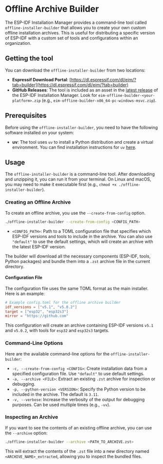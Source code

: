 # Offline Archive Builder

The ESP-IDF Installation Manager provides a command-line tool called `offline-installer-builder` that allows you to create your own custom offline installation archives. This is useful for distributing a specific version of ESP-IDF with a custom set of tools and configurations within an organization.

## Getting the tool

You can download the `offline-installer-builder` from two locations:

-   **Espressif Download Portal**: [https://dl.espressif.com/dl/eim/?tab=builder](https://dl.espressif.com/dl/eim/?tab=builder)
-   **GitHub Releases**: The tool is included as an asset in the [latest release](https://github.com/espressif/idf-im-ui/releases/latest) of the ESP-IDF Installation Manager. Look for `eim-offline-builder-<your-platform>.zip` (e.g., `eim-offline-builder-x86_64-pc-windows-msvc.zip`).

## Prerequisites

Before using the `offline-installer-builder`, you need to have the following software installed on your system:

-   **uv**: The tool uses `uv` to install a Python distribution and create a virtual environment. You can find installation instructions for `uv` [here](https://github.com/astral-sh/uv).

## Usage

The `offline-installer-builder` is a command-line tool. After downloading and unzipping it, you can run it from your terminal. On Linux and macOS, you may need to make it executable first (e.g., `chmod +x ./offline-installer-builder`).

### Creating an Offline Archive

To create an offline archive, you use the `--create-from-config` option.

```bash
./offline-installer-builder --create-from-config <CONFIG_PATH>
```

-   `<CONFIG_PATH>`: Path to a TOML configuration file that specifies which ESP-IDF versions and tools to include in the archive. You can also use `"default"` to use the default settings, which will create an archive with the latest ESP-IDF version.

The builder will download all the necessary components (ESP-IDF, tools, Python packages) and bundle them into a `.zst` archive file in the current directory.

#### Configuration File

The configuration file uses the same TOML format as the main installer. Here is an example:

```toml
# Example config.toml for the offline archive builder
idf_versions = ["v5.1", "v5.0.2"]
target = ["esp32", "esp32s3"]
mirror = "https://github.com"
```

This configuration will create an archive containing ESP-IDF versions `v5.1` and `v5.0.2`, with tools for `esp32` and `esp32s3` targets.

### Command-Line Options

Here are the available command-line options for the `offline-installer-builder`:

-   `-c, --create-from-config <CONFIG>`: Create installation data from a specified configuration file. Use `"default"` to use default settings.
-   `-a, --archive <FILE>`: Extract an existing `.zst` archive for inspection or debugging.
-   `-p, --python-version <VERSION>`: Specify the Python version to be included in the archive. The default is `3.11`.
-   `-v, --verbose`: Increase the verbosity of the output for debugging purposes. Can be used multiple times (e.g., `-vv`).

### Inspecting an Archive

If you want to see the contents of an existing offline archive, you can use the `--archive` option:

```bash
./offline-installer-builder --archive <PATH_TO_ARCHIVE.zst>
```

This will extract the contents of the `.zst` file into a new directory named `<ARCHIVE_NAME>_extracted`, allowing you to inspect the bundled files.
